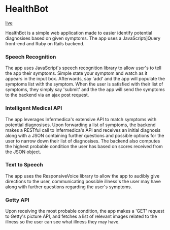 # HealthBot

[live](https://health-bot.herokuapp.com/)

HealthBot is a simple web application made to easier identify potential diagnosises based on given symptoms. The app uses a JavaScript/jQuery front-end and Ruby on Rails backend.

### Speech Recognition
The app uses JavaScript's speech recognition library to allow user's to tell the app their symptoms. Simple state your symptom and watch as it appears in the input box. Afterwards, say 'add' and the app will populate the symptoms list with the symptom. When the user is satisfied with their list of symptoms, they simply say 'submit' and the the app will send the symptoms to the backend via an ajax post request.

### Intelligent Medical API
The app leverages Infermedica's extensive API to match symptoms with potential diagnosises. Upon forwarding a list of symptoms, the backend makes a RESTful call to Infermedica's API and receives an initial diagnosis along with a JSON containing further questions and possible options for the user to narrow down their list of diagnosises. The backend also computes the highest probable condition the user has based on scores received from the JSON object.

### Text to Speech
The app uses the ResponsiveVoice library to allow the app to audibly give directions to the user, communicating possible illness's the user may have along with further questions regarding the user's symptoms.

### Getty API
Upon receiving the most probable condition, the app makes a 'GET' request to Getty's picture API, and fetches a list of relevant images related to the illness so the user can see what illness they may have.
